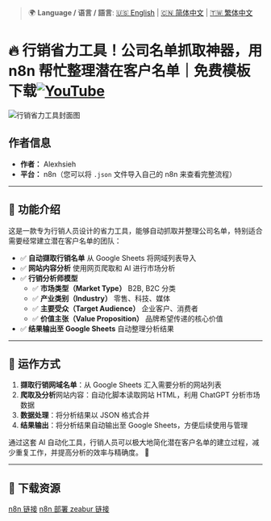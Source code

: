 > 🌍 **Language / 语言 / 語言**: [🇺🇸 English](./readme-en.md) | [🇨🇳 简体中文](./readme-cn.md) | [🇹🇼 繁体中文](./readme.md)

# 🔥 行销省力工具！公司名单抓取神器，用 n8n 帮忙整理潜在客户名单｜免费模板下载[![YouTube](https://img.shields.io/badge/Watch%20on-YouTube-red?logo=youtube)](https://youtu.be/PsGwfkYdfpk)

![行销省力工具封面图](https://github.com/qwedsazxc78/ai-automation-n8n/blob/main/n8n/3-auto-marketing-list-automation/cover.png?raw=true)

## 作者信息

* **作者：** Alexhsieh
* **平台：** n8n（您可以将 `.json` 文件导入自己的 n8n 来查看完整流程）

---

## 📌 功能介绍

这是一款专为行销人员设计的省力工具，能够自动抓取并整理公司名单，特别适合需要经常建立潜在客户名单的团队：

* ✅ **自动撷取行销名单** 从 Google Sheets 将网域列表导入
* ✅ **网站内容分析** 使用网页爬取和 AI 进行市场分析
* ✅ **行销分析师模型**
  + ✅ **市场类型（Market Type）** B2B, B2C 分类
  + ✅ **产业类别（Industry）** 零售、科技、媒体
  + ✅ **主要受众（Target Audience）** 企业客户、消费者
  + ✅ **价值主张（Value Proposition）** 品牌希望传递的核心价值
* ✅ **结果输出至 Google Sheets** 自动整理分析结果

---

## 🔧 运作方式

1. **撷取行销网域名单**：从 Google Sheets 汇入需要分析的网站列表
2. **爬取及分析**网站内容：自动化脚本读取网站 HTML，利用 ChatGPT 分析市场数据
3. **数据处理**：将分析结果以 JSON 格式合并
4. **结果输出**：将分析结果自动输出至 Google Sheets，方便后续使用与管理

通过这套 AI 自动化工具，行销人员可以极大地简化潜在客户名单的建立过程，减少重复工作，并提高分析的效率与精确度。 🎉

---

## 🚀 下载资源

[n8n 链接](https://n8n.io/)
[n8n 部署 zeabur 链接](https://zeabur.com/referral?referralCode=qwedsazxc78)